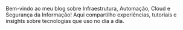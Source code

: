 Bem-vindo ao meu blog sobre Infraestrutura, Automação, Cloud e Segurança da Informação!
Aqui compartilho experiências, tutoriais e insights sobre tecnologias que uso no dia a dia.